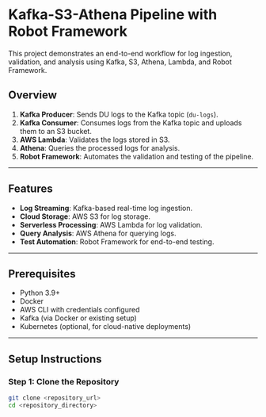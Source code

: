 # Kafka-S3-Athena Pipeline with Robot Framework

This project demonstrates an end-to-end workflow for log ingestion, validation, and analysis using Kafka, S3, Athena, Lambda, and Robot Framework.

## Overview

1. **Kafka Producer**: Sends DU logs to the Kafka topic (`du-logs`).
2. **Kafka Consumer**: Consumes logs from the Kafka topic and uploads them to an S3 bucket.
3. **AWS Lambda**: Validates the logs stored in S3.
4. **Athena**: Queries the processed logs for analysis.
5. **Robot Framework**: Automates the validation and testing of the pipeline.

---

## Features

- **Log Streaming**: Kafka-based real-time log ingestion.
- **Cloud Storage**: AWS S3 for log storage.
- **Serverless Processing**: AWS Lambda for log validation.
- **Query Analysis**: AWS Athena for querying logs.
- **Test Automation**: Robot Framework for end-to-end testing.

---

## Prerequisites

- Python 3.9+
- Docker
- AWS CLI with credentials configured
- Kafka (via Docker or existing setup)
- Kubernetes (optional, for cloud-native deployments)

---

## Setup Instructions

### Step 1: Clone the Repository
```bash
git clone <repository_url>
cd <repository_directory>
